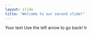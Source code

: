 ```yaml
---
layout: slide
title: "Welcome to our second slide!"
---
```

Your text
Use the left arrow to go back!
tr
